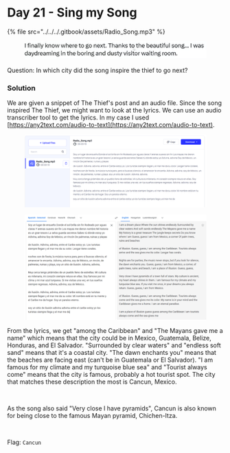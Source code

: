 # Day 21 - Sing my Song

{% file src="../../../.gitbook/assets/Radio_Song.mp3" %}

<figure><img src="../../../.gitbook/assets/image (15) (1).png" alt=""><figcaption></figcaption></figure>

Question: In which city did the song inspire the thief to go next?

### Solution

We are given a snippet of The Thief's post and an audio file. Since the song inspired The Thief, we might want to look at the lyrics. We can use an audio transcriber tool to get the lyrics. In my case I used [https://any2text.com/audio-to-text](https://any2text.com/audio-to-text).

<figure><img src="../../../.gitbook/assets/image (1) (1) (1) (1).png" alt=""><figcaption></figcaption></figure>

<figure><img src="../../../.gitbook/assets/image (1) (1) (1).png" alt=""><figcaption></figcaption></figure>

From the lyrics, we get "among the Caribbean" and "The Mayans gave me a name" which means that the city could be in Mexico, Guatemala, Belize, Honduras, and El Salvador. "Surrounded by clear waters" and "endless soft sand" means that it's a coastal city. "The dawn enchants you" means that the beaches are facing east (can't be in Guatemala or El Salvador). "I am famous for my climate and my turquoise blue sea" and "Tourist always come" means that the city is famous, probably a hot tourist spot. The city that matches these description the most is Cancun, Mexico.

<figure><img src="../../../.gitbook/assets/image (54).png" alt=""><figcaption></figcaption></figure>

As the song also said "Very close I have pyramids", Cancun is also known for being close to the famous Mayan pyramid, Chichen-Itza.

<figure><img src="../../../.gitbook/assets/image (55).png" alt=""><figcaption></figcaption></figure>

Flag: `Cancun`
